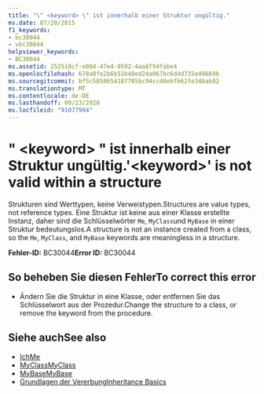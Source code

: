 ```yaml
---
title: "\" <keyword> \" ist innerhalb einer Struktur ungültig."
ms.date: 07/20/2015
f1_keywords:
- bc30044
- vbc30044
helpviewer_keywords:
- BC30044
ms.assetid: 252510cf-e084-47e4-9592-4aa8f94fabe4
ms.openlocfilehash: 678a8fe2b6b51b48ed24a067bc6d4d735e49669b
ms.sourcegitcommit: bf5c5850654187705bc94cc40ebfb62fe346ab02
ms.translationtype: MT
ms.contentlocale: de-DE
ms.lasthandoff: 09/23/2020
ms.locfileid: "91077994"
---
```

# <a name="keyword-is-not-valid-within-a-structure"></a><span data-ttu-id="a6876-102">" \<keyword> " ist innerhalb einer Struktur ungültig.</span><span class="sxs-lookup"><span data-stu-id="a6876-102">'\<keyword>' is not valid within a structure</span></span>

<span data-ttu-id="a6876-103">Strukturen sind Werttypen, keine Verweistypen.</span><span class="sxs-lookup"><span data-stu-id="a6876-103">Structures are value types, not reference types.</span></span> <span data-ttu-id="a6876-104">Eine Struktur ist keine aus einer Klasse erstellte Instanz, daher sind die Schlüsselwörter `Me`, `MyClass`und `MyBase` in einer Struktur bedeutungslos.</span><span class="sxs-lookup"><span data-stu-id="a6876-104">A structure is not an instance created from a class, so the `Me`, `MyClass`, and `MyBase` keywords are meaningless in a structure.</span></span>  
  
 <span data-ttu-id="a6876-105">**Fehler-ID:** BC30044</span><span class="sxs-lookup"><span data-stu-id="a6876-105">**Error ID:** BC30044</span></span>  
  
## <a name="to-correct-this-error"></a><span data-ttu-id="a6876-106">So beheben Sie diesen Fehler</span><span class="sxs-lookup"><span data-stu-id="a6876-106">To correct this error</span></span>  
  
- <span data-ttu-id="a6876-107">Ändern Sie die Struktur in eine Klasse, oder entfernen Sie das Schlüsselwort aus der Prozedur.</span><span class="sxs-lookup"><span data-stu-id="a6876-107">Change the structure to a class, or remove the keyword from the procedure.</span></span>  
  
## <a name="see-also"></a><span data-ttu-id="a6876-108">Siehe auch</span><span class="sxs-lookup"><span data-stu-id="a6876-108">See also</span></span>

- [<span data-ttu-id="a6876-109">Ich</span><span class="sxs-lookup"><span data-stu-id="a6876-109">Me</span></span>](../programming-guide/program-structure/me-my-mybase-and-myclass.md#me)
- [<span data-ttu-id="a6876-110">MyClass</span><span class="sxs-lookup"><span data-stu-id="a6876-110">MyClass</span></span>](../programming-guide/program-structure/me-my-mybase-and-myclass.md#myclass)
- [<span data-ttu-id="a6876-111">MyBase</span><span class="sxs-lookup"><span data-stu-id="a6876-111">MyBase</span></span>](../programming-guide/program-structure/me-my-mybase-and-myclass.md#mybase)
- [<span data-ttu-id="a6876-112">Grundlagen der Vererbung</span><span class="sxs-lookup"><span data-stu-id="a6876-112">Inheritance Basics</span></span>](../programming-guide/language-features/objects-and-classes/inheritance-basics.md)
